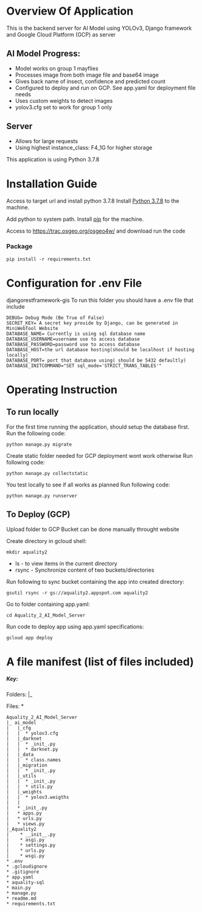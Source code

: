 # Overview Of Application
This is the backend server for AI Model using YOLOv3, Django framework and Google Cloud Platform (GCP) as server 

## AI Model Progress: 
* Model works on group 1 mayflies
* Processes image from both image file and base64 image
* Gives back name of insect, confidence and predicted count
* Configured to deploy and run on GCP. See app.yaml for deployment file needs
* Uses custom weights to detect images
* yolov3.cfg set to work for group 1 only

## Server
* Allows for large requests
* Using highest instance_class: F4_1G for higher storage

This application is using Python 3.7.8

# Installation Guide

Access to target url and install python 3.7.8
Install [Python 3.7.8](https://www.python.org/downloads/release/python-378/) to the machine.

Add python to system path.
Install [pip](https://pip.pypa.io/en/stable/installing/) for the machine.

Access to https://trac.osgeo.org/osgeo4w/ and download 
run the code 

### Package 
```
pip install -r requirements.txt
```

# Configuration for .env File

djangorestframework-gis
To run this folder you should have a .env file that include
```
DEBUG= Debug Mode (Be True of False)
SECRET_KEY= A secret key provide by Django, can be generated in MiniWebTool Website
DATABASE_NAME= Currently is using sql database name
DATABASE_USERNAME=username use to access database
DATABASE_PASSWORD=password use to access database
DATABASE_HOST=the url database hosting(should be localhost if hosting locally)
DATABASE_PORT= port that database using( should be 5432 defaultly)
DATABASE_INITCOMMAND="SET sql_mode='STRICT_TRANS_TABLES'"
```

# Operating Instruction

## To run locally

For the first time running the application, should setup the database first. 
Run the following code:
```
python manage.py migrate
```
Create static folder needed for GCP deployment wont work otherwise
Run following code:
```
python manage.py collectstatic
```
You test locally to see if all works as planned
Run following code:  
```
python manage.py runserver
```

## To Deploy (GCP)
Upload folder to GCP Bucket can be done manually throught website

Create directory in gcloud shell: 
```
mkdir aquality2
```
* ls - to view items in the current directory
* rsync - Synchronize content of two buckets/directories 

Run following to sync bucket containing the app into created directory:
```
gsutil rsync -r gs://aquality2.appspot.com aquality2
```
Go to folder containing app.yaml:
```
cd Aquality_2_AI_Model_Server
```
Run code to deploy app using app.yaml specifications:
```
gcloud app deploy
```

# A file manifest (list of files included)
##### Key:
Folders: |_ 

Files:   *
```
Aquality_2_AI_Model_Server
|_ ai_model
|   |_cfg
|   |  * yolov3.cfg
|   |_darknet
|   |  * _init_.py
|   |  * darknet.py
|   |_data
|   |  * class.names
|   |_migration
|   |  * _init_.py
|   |_utils
|   |  * _init_.py
|   |  * utils.py
|   |_weights
|   |  * yolov3.weigths
|   |
|   * _init_.py
|   * apps.py
|   * urls.py
|   * views.py
|_Aquality2
|    * __init__.py
|    * asgi.py
|    * settings.py
|    * urls.py
|    * wsgi.py
* .env
* .gcloudignore
* .gitignore
* app.yaml
* aquality-sql
* main.py
* manage.py
* readme.md
* requirements.txt

```


